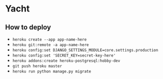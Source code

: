 # Yacht

## How to deploy
- `heroku create --app app-name-here`
- `heroku git:remote -a app-name-here`
- `heroku config:set DJANGO_SETTINGS_MODULE=core.settings.production`
- `heroku config:set 'SECRET_KEY=secret-key-here'`
- `heroku addons:create heroku-postgresql:hobby-dev`
- `git push heroku master`
- `heroku run python manage.py migrate`
